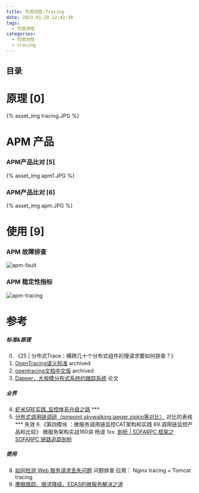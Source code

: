```yaml
---
title: 可观测性-Tracing
date: 2023-01-28 22:42:30
tags:
  - 可观测性
categories:
  - 可观测性
  - tracing
---
```


<p></p>
<!-- more -->

## 目录
<!-- toc -->

# 原理 [0]
{% asset_img   tracing.JPG   %}

#  APM 产品
### APM产品比对 [5]
{% asset_img  apm1.JPG    %}

### APM产品比对 [6]
{% asset_img  apm.JPG    %}

# 使用 [9]
###   APM 故障排查
   ![apm-fault](https://user-images.githubusercontent.com/5608425/66256533-43942f00-e7c1-11e9-8fe8-80565025c792.png)
      
###    APM 稳定性指标
   ![apm-tracing](https://user-images.githubusercontent.com/5608425/66256535-4727b600-e7c1-11e9-82c9-cd2222fce9bb.png)


# 参考
##### 标准&原理
0. 《25 | 分布式Trace：横跨几十个分布式组件的慢请求要如何排查？》
1. [OpenTracing语义标准](https://github.com/opentracing-contrib/opentracing-specification-zh/blob/master/specification.md)  archived
2. [opentracing文档中文版](https://wu-sheng.gitbooks.io/opentracing-io/content/pages/spec.html) archived
3. [Dapper，大规模分布式系统的跟踪系统](http://bigbully.github.io/Dapper-translation/)  论文


##### 业界
4. [虾米SRE实践_监控体系升级之路](https://github.com/StabilityMan/StabilityGuide/blob/master/docs/processing/monitor/%E8%99%BE%E7%B1%B3SRE%E5%AE%9E%E8%B7%B5_%E7%9B%91%E6%8E%A7%E4%BD%93%E7%B3%BB%E5%8D%87%E7%BA%A7%E4%B9%8B%E8%B7%AF.md) ***
5. [分布式调用链调研（pinpoint,skywalking,jaeger,zipkin等对比）](https://my.oschina.net/u/3770892/blog/3005395)  对比的表格 *** 失效
6.《第四模块 ：微服务调用链监控CAT架构和实践 69.调用链监控产品和比较》 微服务架构实战160讲  杨波
1xx. [剖析 | SOFARPC 框架之 SOFARPC 链路追踪剖析](https://www.sofastack.tech/blog/sofa-rpc-link-tracking/) 

##### 使用
8. [如何检测 Web 服务请求丢失问题](https://mp.weixin.qq.com/s/QA_BTF1D3GJJ7_nYQ6oAzQ) 问题排查 应用： Nginx tracing + Tomcat tracing
9. [鹰眼跟踪、限流降级，EDAS的微服务解决之道](https://yq.aliyun.com/articles/60994?spm=5176.100239.blogcont61320.29.6SwFH6)









